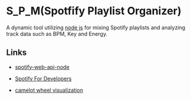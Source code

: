 # S_P_M(Spotfify Playlist Organizer)
A dynamic tool utilizing [node js](https://nodejs.org/en/about) for mixing Spotify playlists and analyzing track data such as BPM, Key and Energy.
## Links
- [spotify-web-api-node](https://github.com/thelinmichael/spotify-web-api-node)

- [Spotify For Developers](https://developer.spotify.com/)

- [camelot wheel visualization](https://mixedinkey.com/camelot-wheel/)